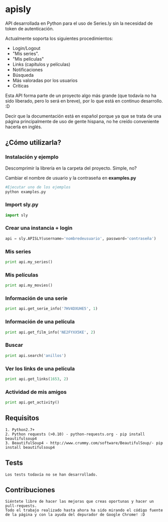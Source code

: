 # apisly

API desarrollada en Python para el uso de Series.ly sin la necesidad de token de autenticación.

Actualmente soporta los siguientes procedimientos:

 - Login/Logout
 - "Mis series".
 - "Mis películas"
 - Links (capítulos y películas)
 - Notificaciones
 - Búsqueda
 - Más valoradas por los usuarios
 - Críticas

Esta API forma parte de un proyecto algo más grande (que todavía no ha sido liberado, pero lo será en breve), por lo que está en continuo desarrollo. :D

Decir que la documentación está en español porque ya que se trata de una página principalmente de uso de gente hispana, no he creído conveniente hacerla en inglés.

## ¿Cómo utilizarla?

### Instalación y ejemplo
Descomprimir la librería en la carpeta del proyecto. Simple, no?

Cambiar el nombre de usuario y la contraseña en **examples.py**

```python
#Ejecutar uno de los ejemplos
python examples.py
```

### Import sly.py
```python
import sly
```

### Crear una instancia + login
```python
api = sly.APISLY(username='nombredeusuario', password='contraseña')
```

### Mis series
```python
print api.my_series()
```

### Mis películas
```python
print api.my_movies()
```

### Información de una serie
```python
print api.get_serie_info('7HV4DXUHE5', 1)
```

### Información de una película
```python
print api.get_film_info('NE2FYXX5KE', 2)
```

### Buscar
```python
print api.search('anillos')
```

### Ver los links de una película
```python
print api.get_links(1653, 2)
```

### Actividad de mis amigos
```python
print api.get_activity()
```

## Requisitos

    1. Python2.7+
    2. Python requests (>0.10) - python-requests.org - pip install beautifulsoup4
    3. BeautifulSoup4 - http://www.crummy.com/software/BeautifulSoup/- pip install beautifulsoup4

## Tests

    Los tests todavía no se han desarrollado.

## Contribuciones

    Siéntete libre de hacer las mejoras que creas oportunas y hacer un pull-requests.
    Todo el trabajo realizado hasta ahora ha sido mirando el código fuente de la página y con la ayuda del depurador de Google Chrome! :D
